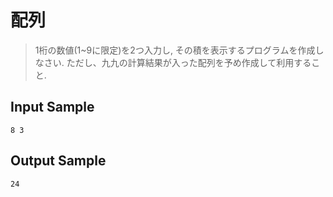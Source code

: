 # 配列
> 1桁の数値(1~9に限定)を2つ入力し, その積を表示するプログラムを作成しなさい.
> ただし、九九の計算結果が入った配列を予め作成して利用すること.

## Input Sample
```
8 3
```

## Output Sample
```
24
```
